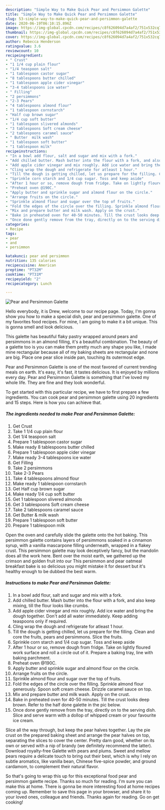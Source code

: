 ```yaml
---
description: "Simple Way to Make Quick Pear and Persimmon Galette"
title: "Simple Way to Make Quick Pear and Persimmon Galette"
slug: 53-simple-way-to-make-quick-pear-and-persimmon-galette
date: 2020-06-19T06:10:15.896Z
image: https://img-global.cpcdn.com/recipes/c8f626094d7a4af2/751x532cq70/pear-and-persimmon-galette-recipe-main-photo.jpg
thumbnail: https://img-global.cpcdn.com/recipes/c8f626094d7a4af2/751x532cq70/pear-and-persimmon-galette-recipe-main-photo.jpg
cover: https://img-global.cpcdn.com/recipes/c8f626094d7a4af2/751x532cq70/pear-and-persimmon-galette-recipe-main-photo.jpg
author: Rebecca Henderson
ratingvalue: 3.6
reviewcount: 10
recipeingredient:
- " Crust"
- "1 1/4 cup plain flour"
- "1/4 teaspoon salt"
- "1 tablespoon castor sugar"
- "8 tablespoons butter chilled"
- "1 tablespoon apple cider vinegar"
- "3-4 tablespoons ice water"
- " Filling"
- "2 persimmons"
- "2-3 Pears"
- "4 tablespoons almond flour"
- "1 tablespoon cornstarch"
- "Half cup brown sugar"
- "1/4 cup soft butter"
- "1 tablespoon slivered almonds"
- "3 tablespoons Soft cream cheese"
- "2 tablespoons caramel sauce"
- " Butter  milk wash"
- "1 tablespoon soft butter"
- "1 tablespoon milk"
recipeinstructions:
- "In a bowl add flour, salt and sugar and mix with a fork."
- "Add chilled butter. Mash butter into the flour with a fork, and also keep mixing, till the flour looks like crumbs."
- "Add apple cider vinegar and mix roughly. Add ice water and bring the dough together. Don&#39;t add all water immediately. Keep adding teaspoons only if required."
- "Cling wrap the dough and refrigerate for atleast 1 hour."
- "Till the dough is getting chilled, let us prepare for the filling. Clean and core the fruits, pears and persimmons. Slice the fruits."
- "Sprinkle corn starch and 1/4 cup sugar. Toss and keep aside"
- "After 1 hour or so, remove dough from fridge. Take on lightly floured work surface and roll a circle out of it. Prepare a baking tray, line with baking parchment."
- "Preheat oven @190C."
- "Apply butter and sprinkle sugar and almond flour on the circle."
- "Arrange fruits on the circle."
- "Sprinkle almond flour and sugar over the top of fruits."
- "Fold the edges of the circle over the filling. Sprinkle almond flour generously. Spoon soft cream cheese. Drizzle caramel sauce on top."
- "Mix and prepare butter and milk wash. Apply on the crust."
- "Bake in preheated oven for 40-50 minutes. Till the crust looks deep brown. Refer to the half done galette in the pic below."
- "Once done gently remove from the tray, directly on to the serving dish. Slice and serve warm with a dollop of whipped cream or your favourite ice cream."
categories:
- Recipe
tags:
- pear
- and
- persimmon

katakunci: pear and persimmon 
nutrition: 135 calories
recipecuisine: American
preptime: "PT32M"
cooktime: "PT31M"
recipeyield: "2"
recipecategory: Lunch

---
```



![Pear and Persimmon Galette](https://img-global.cpcdn.com/recipes/c8f626094d7a4af2/751x532cq70/pear-and-persimmon-galette-recipe-main-photo.jpg)

Hello everybody, it is Drew, welcome to our recipe page. Today, I'm gonna show you how to make a special dish, pear and persimmon galette. One of my favorites food recipes. For mine, I am going to make it a bit unique. This is gonna smell and look delicious.

This galette has beautiful flaky pastry wrapped around pears and persimmons in an almond filling, it&#39;s a beautiful combination. The beauty of a galette too is you can make them pretty much any shape you like, I made mine rectangular because all of my baking sheets are rectangular and none are big. Place one pear slice inside pan, touching its outermost edge.

Pear and Persimmon Galette is one of the most favored of current trending meals on earth. It's easy, it's fast, it tastes delicious. It is enjoyed by millions every day. Pear and Persimmon Galette is something that I've loved my whole life. They are fine and they look wonderful.


To get started with this particular recipe, we have to first prepare a few ingredients. You can cook pear and persimmon galette using 20 ingredients and 15 steps. Here is how you can achieve that.

<!--inarticleads1-->

##### The ingredients needed to make Pear and Persimmon Galette:

1. Get  Crust
1. Take 1 1/4 cup plain flour
1. Get 1/4 teaspoon salt
1. Prepare 1 tablespoon castor sugar
1. Make ready 8 tablespoons butter chilled
1. Prepare 1 tablespoon apple cider vinegar
1. Make ready 3-4 tablespoons ice water
1. Get  Filling
1. Take 2 persimmons
1. Take 2-3 Pears
1. Take 4 tablespoons almond flour
1. Make ready 1 tablespoon cornstarch
1. Get Half cup brown sugar
1. Make ready 1/4 cup soft butter
1. Get 1 tablespoon slivered almonds
1. Get 3 tablespoons Soft cream cheese
1. Take 2 tablespoons caramel sauce
1. Get  Butter &amp; milk wash
1. Prepare 1 tablespoon soft butter
1. Prepare 1 tablespoon milk


Open the oven and carefully slide the galette onto the hot baking. This persimmon galette contains layers of persimmons soaked in a cinnamon syrup, with a vanilla mascarpone filling underneath, wrapped in a flakey crust. This persimmon galette may look deceptively fancy, but the mandolin does all the work here. Bent over the moist earth, we gathered up the crimson and golden fruit into our This persimmon and pear oatmeal breakfast bake is so delicious you might mistake it for dessert but it&#39;s healthy enough to be dubbed the best warm. 

<!--inarticleads2-->

##### Instructions to make Pear and Persimmon Galette:

1. In a bowl add flour, salt and sugar and mix with a fork.
1. Add chilled butter. Mash butter into the flour with a fork, and also keep mixing, till the flour looks like crumbs.
1. Add apple cider vinegar and mix roughly. Add ice water and bring the dough together. Don&#39;t add all water immediately. Keep adding teaspoons only if required.
1. Cling wrap the dough and refrigerate for atleast 1 hour.
1. Till the dough is getting chilled, let us prepare for the filling. Clean and core the fruits, pears and persimmons. Slice the fruits.
1. Sprinkle corn starch and 1/4 cup sugar. Toss and keep aside
1. After 1 hour or so, remove dough from fridge. Take on lightly floured work surface and roll a circle out of it. Prepare a baking tray, line with baking parchment.
1. Preheat oven @190C.
1. Apply butter and sprinkle sugar and almond flour on the circle.
1. Arrange fruits on the circle.
1. Sprinkle almond flour and sugar over the top of fruits.
1. Fold the edges of the circle over the filling. Sprinkle almond flour generously. Spoon soft cream cheese. Drizzle caramel sauce on top.
1. Mix and prepare butter and milk wash. Apply on the crust.
1. Bake in preheated oven for 40-50 minutes. Till the crust looks deep brown. Refer to the half done galette in the pic below.
1. Once done gently remove from the tray, directly on to the serving dish. Slice and serve warm with a dollop of whipped cream or your favourite ice cream.


Slice all the way through, but keep the pear halves together. Lay the pie crust on the prepared baking sheet and arrange the pear halves on top, separating the slices to cover the center. Pretty darn good, whether on its own or served with a nip of brandy (we definitely recommend the latter). Download royalty-free Galette with pears and plums. Sweet and mellow pears require a delicate touch to bring out their best, which is why I rely on subtle aromatics, like vanilla bean, Chinese five-spice powder, and ground cardamom, to complement their natural flavor. 

So that's going to wrap this up for this exceptional food pear and persimmon galette recipe. Thanks so much for reading. I'm sure you can make this at home. There is gonna be more interesting food at home recipes coming up. Remember to save this page in your browser, and share it to your loved ones, colleague and friends. Thanks again for reading. Go on get cooking!
